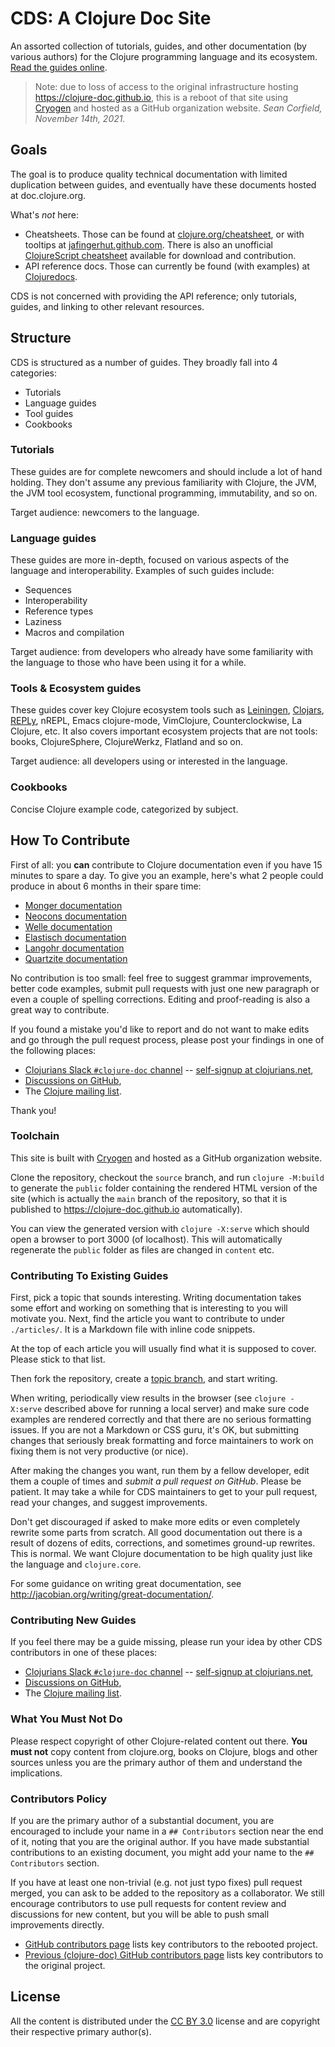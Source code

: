 # CDS: A Clojure Doc Site

An assorted collection of tutorials, guides, and other documentation
(by various authors) for the Clojure programming language and its
ecosystem. [Read the guides online](https://clojure-doc.github.io).

> Note: due to loss of access to the original infrastructure hosting https://clojure-doc.github.io, this is a reboot of that site using [Cryogen](http://cryogenweb.org/) and hosted as a GitHub organization website. _Sean Corfield, November 14th, 2021._

## Goals

The goal is to produce quality technical documentation with limited
duplication between guides, and eventually have these documents hosted
at doc.clojure.org.


What's *not* here:

  * Cheatsheets. Those can be found at
    [clojure.org/cheatsheet](https://clojure.org/api/cheatsheet), or with
    tooltips at
    [jafingerhut.github.com](http://jafingerhut.github.com).  There is also an unofficial [ClojureScript cheatsheet](https://github.com/fogus/clojurescript-cheatsheet) available for download and contribution.
  * API reference docs. Those can currently be found (with examples)
    at [Clojuredocs](http://clojuredocs.org/).

CDS is not concerned with providing the API reference; only tutorials, guides, and
linking to other relevant resources.



## Structure

CDS is structured as a number of guides. They broadly fall into 4 categories:

  * Tutorials
  * Language guides
  * Tool guides
  * Cookbooks


### Tutorials

These guides are for complete newcomers and should include a lot of hand holding. They don't assume any
previous familiarity with Clojure, the JVM, the JVM tool ecosystem, functional programming, immutability, and so on.

Target audience: newcomers to the language.


### Language guides

These guides are more in-depth, focused on various aspects of the language and interoperability.
Examples of such guides include:

  * Sequences
  * Interoperability
  * Reference types
  * Laziness
  * Macros and compilation

Target audience: from developers who already have some familiarity with the language to those who have been using it for
a while.


### Tools & Ecosystem guides

These guides cover key Clojure ecosystem tools such as [Leiningen](http://leiningen.org), [Clojars](http://clojars.org), [REPLy](https://github.com/trptcolin/reply),
nREPL, Emacs clojure-mode, VimClojure, Counterclockwise, La Clojure, etc. It also covers important ecosystem projects that are not tools: books,
ClojureSphere, ClojureWerkz, Flatland and so on.

Target audience: all developers using or interested in the language.



### Cookbooks

Concise Clojure example code, categorized by subject.




## How To Contribute

First of all: you **can** contribute to Clojure documentation even if you have 15 minutes to spare a day. To give you an example,
here's what 2 people could produce in about 6 months in their spare time:

 * [Monger documentation](http://clojuremongodb.info)
 * [Neocons documentation](http://clojureneo4j.info)
 * [Welle documentation](http://clojureriak.info)
 * [Elastisch documentation](http://clojureelasticsearch.info)
 * [Langohr documentation](http://clojurerabbitmq.info)
 * [Quartzite documentation](http://clojurequartz.info)

No contribution is too small: feel free to suggest grammar improvements, better code examples, submit pull requests with just
one new paragraph or even a couple of spelling corrections. Editing and proof-reading is also a great way to contribute.

If you found a mistake you'd like to report and do not want to make edits and go through the pull request process,
please post your findings in one of the following places:
* [Clojurians Slack `#clojure-doc` channel](https://clojurians.slack.com/archives/C02M6N5C137) -- [self-signup at clojurians.net](http://clojurians.net),
* [Discussions on GitHub](https://github.com/clojure-doc/clojure-doc.github.io/discussions),
* The [Clojure mailing list](https://groups.google.com/group/clojure).

Thank you!


### Toolchain

This site is built with [Cryogen](http://cryogenweb.org/) and hosted as a GitHub organization website.

Clone the repository, checkout the `source` branch, and run `clojure -M:build` to generate the `public` folder
containing the rendered HTML version of the site (which is actually the `main` branch of the repository, so that
it is published to https://clojure-doc.github.io automatically).

You can view the generated version with `clojure -X:serve` which should open a browser to port 3000 (of localhost).
This will automatically regenerate the `public` folder as files are changed in `content` etc.

### Contributing To Existing Guides

First, pick a topic that sounds interesting. Writing documentation takes some effort and
working on something that is interesting to you will motivate you. Next, find the article you want
to contribute to under `./articles/`. It is a Markdown file with inline code snippets.

At the top of each article you will usually find what it is supposed to cover. Please stick
to that list.

Then fork the repository, create a [topic branch](http://git-scm.com/book/en/Git-Branching-Branching-Workflows), and
start writing.

When writing, periodically view results in the browser (see `clojure -X:serve` described above for running a local server) and make
sure code examples are rendered correctly and that there are no serious formatting issues. If you are not a Markdown or CSS guru,
it's OK, but submitting changes that seriously break formatting and force maintainers to work on fixing them is not
very productive (or nice).

After making the changes you want, run them by a fellow developer, edit them a couple
of times and *submit a pull request on GitHub*. Please be patient. It may take a while for
CDS maintainers to get to your pull request, read your changes, and suggest improvements.

Don't get discouraged if asked to make more edits or even completely rewrite some parts from scratch.
All good documentation out there is a result of dozens of edits, corrections, and sometimes ground-up
rewrites. This is normal. We want Clojure documentation to be high quality just like the language and
`clojure.core`.

For some guidance on writing great documentation, see <http://jacobian.org/writing/great-documentation/>.



### Contributing New Guides

If you feel there may be a guide missing, please run your idea by other CDS contributors in one of these places:

* [Clojurians Slack `#clojure-doc` channel](https://clojurians.slack.com/archives/C02M6N5C137) -- [self-signup at clojurians.net](http://clojurians.net),
* [Discussions on GitHub](https://github.com/clojure-doc/clojure-doc.github.io/discussions),
* The [Clojure mailing list](https://groups.google.com/group/clojure).


### What You Must Not Do

Please respect copyright of other Clojure-related content out there. **You must not** copy content from clojure.org, books on Clojure, blogs and
other sources unless you are the primary author of them and understand the implications.



### Contributors Policy

If you are the primary author of a substantial document, you are
encouraged to include your name in a `## Contributors` section near the
end of it, noting that you are the original author. If you have made
substantial contributions to an existing document, you might add your
name to the `## Contributors` section.

If you have at least one non-trivial (e.g. not just typo fixes) pull request merged, you can ask
to be added to the repository as a collaborator. We still encourage contributors to use pull requests for content
review and discussions for new content, but you will be able to push small improvements directly.

* [GitHub contributors page](https://github.com/clojure-doc/clojure-doc.github.io/graphs/contributors) lists key contributors to the rebooted project.
* [Previous (clojure-doc) GitHub contributors page](https://github.com/clojuredocs/cds/graphs/contributors) lists key contributors to the original project.


## License

All the content is distributed under the
[CC BY 3.0](http://creativecommons.org/licenses/by/3.0/) license
and are copyright their respective primary author(s).
